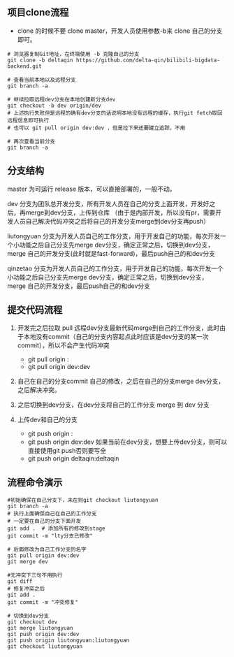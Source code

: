 
## 项目clone流程

- clone 的时候不要 clone master，开发人员使用参数-b来 clone 自己的分支即可。
```
# 浏览器复制Git地址，在终端使用 -b 克隆自己的分支
git clone -b deltaqin https://github.com/delta-qin/bilibili-bigdata-backend.git

# 查看当前本地以及远程分支
git branch -a

# 继续拉取远程dev分支在本地创建新分支dev
git checkout -b dev origin/dev
# 上述执行失败但是远程的确有dev分支的话说明本地没有远程的缓存，执行git fetch取回远程信息即可执行
# 也可以 git pull origin dev:dev ，但是拉下来还要建立追踪，不用

# 再次查看当前分支
git branch -a
```

## 分支结构
master 为可运行 release 版本，可以直接部署的，一般不动。

dev 分支为团队总开发分支，所有开发人员在自己的分支上面开发，开发好之后，再merge到dev分支，上传到仓库 （由于是内部开发，所以没有pr，需要开发人员自己解决代码冲突之后将自己的开发分支merge到dev分支再push）

liutongyuan  分支为开发人员自己的工作分支，用于开发自己的功能，每次开发一个小功能之后自己分支先merge dev分支，确定正常之后，切换到dev分支， merge 自己的开发分支(此时就是fast-forward)，最后push自己的和dev分支

qinzetao 分支为开发人员自己的工作分支，用于开发自己的功能，每次开发一个小功能之后自己分支先merge dev分支，确定正常之后，切换到dev分支， merge 自己的开发分支，最后push自己的和dev分支

## 提交代码流程
1. 开发完之后拉取 pull 远程dev分支最新代码merge到自己的工作分支，此时由于本地没有commit（自己的分支内容起点此时应该是dev分支的某一次commit），所以不会产生代码冲突
	- git pull origin <source>:<destination>
	- git pull origin dev:dev

2. 自己在自己的分支commit 自己的修改，之后在自己的分支merge dev分支，之后解决冲突。
3. 之后切换到dev分支，在dev分支将自己的工作分支 merge 到 dev 分支
4. 上传dev和自己的分支
	- git push origin <source>:<destination>
	- git push origin dev:dev 如果当前在dev分支，想要上传dev分支，则可以直接使用git push否则要写全
	- git push origin deltaqin:deltaqin

## 流程命令演示
```
#初始确保在自己分支下，未在则git checkout liutongyuan
git branch -a
# 执行上面确保自己在自己的工作分支
# 一定要在自己的分支下面开发
git add .  # 添加所有的修改到stage
git commit -m "lty分支已修改" 

# 后面修改为自己工作分支的名字
git pull origin dev:dev
git merge dev

#无冲突下三句不用执行
git diff
# 修复冲突之后
git add .
git commit -m "冲突修复" 

# 切换到dev分支
git checkout dev
git merge liutongyuan
git push origin dev:dev
git push origin liutongyuan:liutongyuan
git checkout liutongyuan
```

